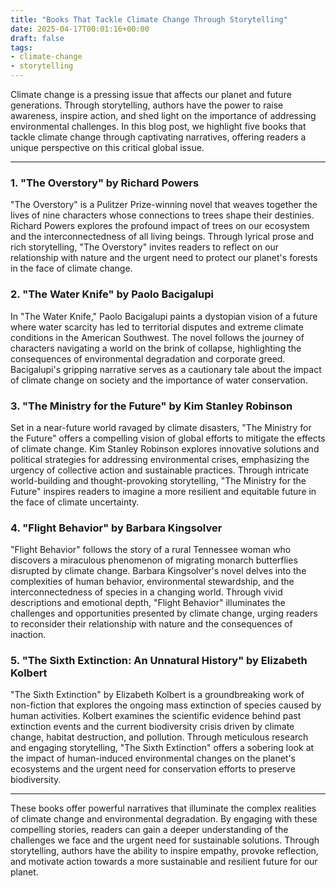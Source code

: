 ```yaml
---
title: "Books That Tackle Climate Change Through Storytelling"
date: 2025-04-17T00:01:16+00:00
draft: false
tags: 
- climate-change
- storytelling
---
```


Climate change is a pressing issue that affects our planet and future generations. Through storytelling, authors have the power to raise awareness, inspire action, and shed light on the importance of addressing environmental challenges. In this blog post, we highlight five books that tackle climate change through captivating narratives, offering readers a unique perspective on this critical global issue.

---

### 1. "The Overstory" by Richard Powers

"The Overstory" is a Pulitzer Prize-winning novel that weaves together the lives of nine characters whose connections to trees shape their destinies. Richard Powers explores the profound impact of trees on our ecosystem and the interconnectedness of all living beings. Through lyrical prose and rich storytelling, "The Overstory" invites readers to reflect on our relationship with nature and the urgent need to protect our planet's forests in the face of climate change.

### 2. "The Water Knife" by Paolo Bacigalupi

In "The Water Knife," Paolo Bacigalupi paints a dystopian vision of a future where water scarcity has led to territorial disputes and extreme climate conditions in the American Southwest. The novel follows the journey of characters navigating a world on the brink of collapse, highlighting the consequences of environmental degradation and corporate greed. Bacigalupi's gripping narrative serves as a cautionary tale about the impact of climate change on society and the importance of water conservation.

### 3. "The Ministry for the Future" by Kim Stanley Robinson

Set in a near-future world ravaged by climate disasters, "The Ministry for the Future" offers a compelling vision of global efforts to mitigate the effects of climate change. Kim Stanley Robinson explores innovative solutions and political strategies for addressing environmental crises, emphasizing the urgency of collective action and sustainable practices. Through intricate world-building and thought-provoking storytelling, "The Ministry for the Future" inspires readers to imagine a more resilient and equitable future in the face of climate uncertainty.

### 4. "Flight Behavior" by Barbara Kingsolver

"Flight Behavior" follows the story of a rural Tennessee woman who discovers a miraculous phenomenon of migrating monarch butterflies disrupted by climate change. Barbara Kingsolver's novel delves into the complexities of human behavior, environmental stewardship, and the interconnectedness of species in a changing world. Through vivid descriptions and emotional depth, "Flight Behavior" illuminates the challenges and opportunities presented by climate change, urging readers to reconsider their relationship with nature and the consequences of inaction.

### 5. "The Sixth Extinction: An Unnatural History" by Elizabeth Kolbert

"The Sixth Extinction" by Elizabeth Kolbert is a groundbreaking work of non-fiction that explores the ongoing mass extinction of species caused by human activities. Kolbert examines the scientific evidence behind past extinction events and the current biodiversity crisis driven by climate change, habitat destruction, and pollution. Through meticulous research and engaging storytelling, "The Sixth Extinction" offers a sobering look at the impact of human-induced environmental changes on the planet's ecosystems and the urgent need for conservation efforts to preserve biodiversity.

---

These books offer powerful narratives that illuminate the complex realities of climate change and environmental degradation. By engaging with these compelling stories, readers can gain a deeper understanding of the challenges we face and the urgent need for sustainable solutions. Through storytelling, authors have the ability to inspire empathy, provoke reflection, and motivate action towards a more sustainable and resilient future for our planet.